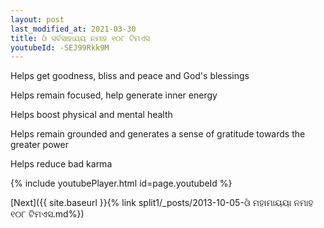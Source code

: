 ```yaml
---
layout: post
last_modified_at: 2021-03-30
title: ଓଁ ସର୍ବସାହାଯ୍ୟ ନମାହ ୧୦୮ ଟିମଏସ
youtubeId: -SEJ99Rkk9M
---
```

 
 
Helps get goodness, bliss and peace and God's blessings
 
Helps remain focused, help generate inner energy 
 
Helps boost physical and mental health 
 
Helps remain grounded and generates a sense of gratitude towards the greater power 
 
Helps reduce bad karma
 
 
 
 


{% include youtubePlayer.html id=page.youtubeId %}
 
[Next]({{ site.baseurl }}{% link  split1/_posts/2013-10-05-ଓଁ ମହାମାୟୟା ନମାହ ୧୦୮ ଟିମଏସ.md%})
 
